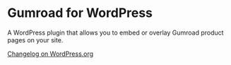 Gumroad for WordPress
===

A WordPress plugin that allows you to embed or overlay Gumroad product pages on your site.

[Changelog on WordPress.org](http://wordpress.org/plugins/gumroad/changelog/)
